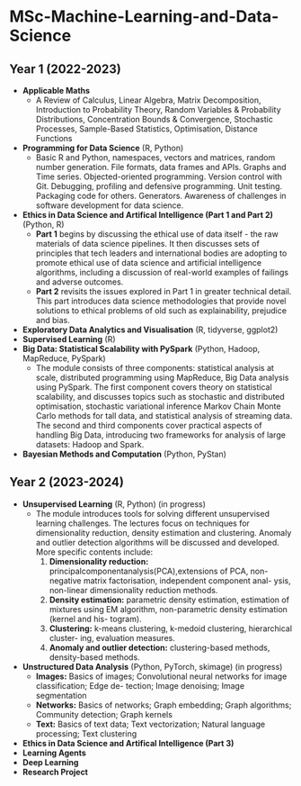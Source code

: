 # MSc-Machine-Learning-and-Data-Science

## Year 1 (2022-2023)

- **Applicable Maths**
   - A Review of Calculus, Linear Algebra, Matrix Decomposition, Introduction to Probability Theory, Random Variables & Probability Distributions, Concentration Bounds & Convergence, Stochastic Processes, Sample-Based Statistics, Optimisation, Distance Functions
- **Programming for Data Science** (R, Python)
   - Basic R and Python, namespaces, vectors and matrices, random number generation. File formats, data frames and APIs. Graphs and Time series. Objected-oriented programming. Version control with Git. Debugging, profiling and defensive programming. Unit testing. Packaging code for others. Generators. Awareness of challenges in software development for data science.
- **Ethics in Data Science and Artifical Intelligence (Part 1 and Part 2)** (Python, R)
   - **Part 1** begins by discussing the ethical use of data itself - the  raw materials of data science pipelines. It then discusses sets of  principles that tech leaders and international bodies are adopting to  promote ethical use of data science and artificial intelligence  algorithms, including a discussion of real-world examples of failings  and adverse outcomes.
   - **Part 2** revisits the issues explored in Part 1 in  greater technical detail. This part introduces data science  methodologies that provide novel solutions to ethical problems of old  such as explainability, prejudice and bias.
- **Exploratory Data Analytics and Visualisation** (R, tidyverse, ggplot2)
- **Supervised Learning** (R)
- **Big Data: Statistical Scalability with PySpark** (Python, Hadoop, MapReduce, PySpark)
   - The module consists of three components: statistical analysis at scale, distributed programming using MapReduce, Big Data analysis using PySpark. The first component covers theory on statistical scalability, and discusses topics such as stochastic and distributed optimisation, stochastic variational inference Markov Chain Monte Carlo methods for tall data, and statistical analysis of streaming data. The second and third components cover practical aspects of handling Big Data, introducing two frameworks for analysis of large datasets: Hadoop and Spark.
- **Bayesian Methods and Computation** (Python, PyStan)

## Year 2 (2023-2024)

- **Unsupervised Learning** (R, Python) (in progress)
   - The module introduces tools for solving different unsupervised learning challenges. The lectures focus on techniques for dimensionality reduction, density estimation and clustering. Anomaly and outlier detection algorithms will be discussed and developed. More specific contents include:
      1. **Dimensionality reduction:** principalcomponentanalysis(PCA),extensions of PCA, non-negative matrix factorisation, independent component anal- ysis, non-linear dimensionality reduction methods.
      2. **Density estimation:** parametric density estimation, estimation of mixtures using EM algorithm, non-parametric density estimation (kernel and his- togram).
      3. **Clustering:** k-means clustering, k-medoid clustering, hierarchical cluster- ing, evaluation measures.
      4. **Anomaly and outlier detection:** clustering-based methods, density-based methods.
- **Unstructured Data Analysis** (Python, PyTorch, skimage) (in progress)
   - **Images:** Basics of images; Convolutional neural networks for image classification; Edge de- tection; Image denoising; Image segmentation
   - **Networks:** Basics of networks; Graph embedding; Graph algorithms; Community detection; Graph kernels
   - **Text:** Basics of text data; Text vectorization; Natural language processing; Text clustering
- **Ethics in Data Science and Artifical Intelligence (Part 3)**
- **Learning Agents**
- **Deep Learning**
- **Research Project**
